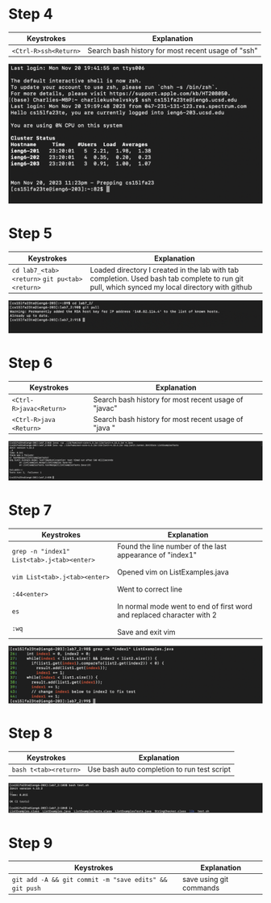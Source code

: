 # Step 4

| Keystrokes            | Explanation                                        |
|-----------------------|----------------------------------------------------|
| `<Ctrl-R>ssh<Return>` | Search bash history for most recent usage of "ssh" |

![Step4](https://raw.githubusercontent.com/charliekush/cse15l-lab-reports/49577fc31ac1c6134ae0c95a5566d55fb55afc10/Screenshot%202023-11-20%20at%2011.23.46%20PM.png)

# Step 5

| Keystrokes                                    | Explanation                                                                                                                                   |
|-----------------------------------------------|-----------------------------------------------------------------------------------------------------------------------------------------------|
| `cd lab7_<tab><return>` `git pu<tab><return>` | Loaded directory I created in the lab with tab completion. Used bash tab complete to run git pull, which synced my local directory with github |

![Step5](https://raw.githubusercontent.com/charliekush/cse15l-lab-reports/86028bd416e2b7c4c23cd83774609031cdc9ac04/Screenshot%202023-11-20%20at%2011.32.50%20PM.png)
# Step 6

| Keystrokes              | Explanation                                          |
|-------------------------|------------------------------------------------------|
| `<Ctrl-R>javac<Return>` | Search bash history for most recent usage of "javac" |
| `<Ctrl-R>java <Return>` | Search bash history for most recent usage of "java " |


![Step6](https://raw.githubusercontent.com/charliekush/cse15l-lab-reports/eec4d7aefc915fc952a4913c72698c0f90cefe70/Screenshot%202023-11-20%20at%209.35.38%20PM.png)

# Step 7

| Keystrokes                                                                                                                   | Explanation                                                                                                                                                                                                                        |
|------------------------------------------------------------------------------------------------------------------------------|------------------------------------------------------------------------------------------------------------------------------------------------------------------------------------------------------------------------------------|
| `grep -n "index1" List<tab>.j<tab><enter>`<br><br>`vim List<tab>.j<tab><enter>`<br><br>`:44<enter>`<br><br>`es`<br><br>`:wq` | Found the line number of the last appearance of "index1"<br><br>Opened vim on ListExamples.java<br><br>Went to correct line<br><br>In normal mode went to end of first word and replaced character with 2<br><br>Save and exit vim |
![Step7](https://raw.githubusercontent.com/charliekush/cse15l-lab-reports/964aec9409d4e04a5d8389046819d0d4704d1e28/Screenshot%202023-11-20%20at%2011.41.13%20PM.png)


# Step 8

| Keystrokes            | Explanation                                 |
|-----------------------|---------------------------------------------|
| `bash t<tab><return>` | Use bash auto completion to run test script |

![Step8](https://raw.githubusercontent.com/charliekush/cse15l-lab-reports/b3516d58489ec2187f885e0e3eb0627b90604615/Screenshot%202023-11-20%20at%2011.53.50%20PM.png)

# Step 9

| Keystrokes            | Explanation                                 |
|-----------------------|---------------------------------------------|
| `git add -A && git commit -m "save edits" && git push ` | save using git commands |



